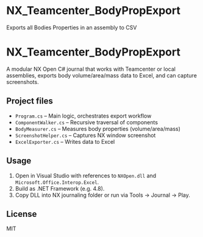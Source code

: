 # NX_Teamcenter_BodyPropExport
Exports all Bodies Properties in an assembly to CSV


# NX_Teamcenter_BodyPropExport

A modular NX Open C# journal that works with Teamcenter or local assemblies, 
exports body volume/area/mass data to Excel, and can capture screenshots.

## Project files

- `Program.cs` – Main logic, orchestrates export workflow  
- `ComponentWalker.cs` – Recursive traversal of components  
- `BodyMeasurer.cs` – Measures body properties (volume/area/mass)  
- `ScreenshotHelper.cs` – Captures NX window screenshot  
- `ExcelExporter.cs` – Writes data to Excel  

## Usage

1. Open in Visual Studio with references to `NXOpen.dll` and `Microsoft.Office.Interop.Excel`.
2. Build as .NET Framework (e.g. 4.8).
3. Copy DLL into NX journaling folder or run via Tools → Journal → Play.

## License

MIT
